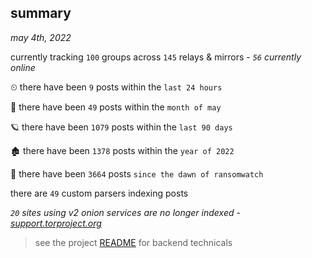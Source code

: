 
## summary
_may 4th, 2022_

currently tracking `100` groups across `145` relays & mirrors - _`56` currently online_

⏲ there have been `9` posts within the `last 24 hours`

🦈 there have been `49` posts within the `month of may`

🪐 there have been `1079` posts within the `last 90 days`

🏚 there have been `1378` posts within the `year of 2022`

🦕 there have been `3664` posts `since the dawn of ransomwatch`

there are `49` custom parsers indexing posts

_`20` sites using v2 onion services are no longer indexed - [support.torproject.org](https://support.torproject.org/onionservices/v2-deprecation/)_

> see the project [README](https://github.com/thetanz/ransomwatch#ransomwatch--) for backend technicals
